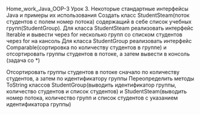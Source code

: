 Home_work_Java_OOP-3
Урок 3. Некоторые стандартные интерфейсы Java и примеры их использования
Создать класс StudentSteam(поток студентов с полем номер потока) содержащий в себе список учебных групп(StudentGroup).
Для класса StudentSteam реализовать интерфейс Iterable и вывести через for несколько групп со списком студентов через for на кансоль
Для класса StudentGroup реализовать интерфейс Comparable(сортировка по количеству студентов в группе) и отсортировать группы студентов в потоке, а затем вывести в консоль
(задача со *)

Отсортировать группы студентов в потоке сначало по количеству студентов, а затем по идентификатору группы
Переопределить методы ToString классов StudentGroup(выводить идентификатор группы, количество студентов и список студентов) и StudentSteam(выводить номер потока, количество групп и список студентов с указанием идентификатора группы)